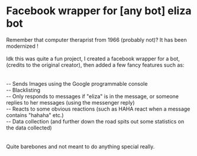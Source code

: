 # Facebook wrapper for [any bot] eliza bot
Remember that computer theraprist from 1966 (probably not)? It has been modernized ! \
\
Idk this was quite a fun project, I created a facebook wrapper for a bot, (credits to the original creator), then added a few fancy features such as:\
\
\
-- Sends Images using the Google programmable console\
-- Blacklisting\
-- Only responds to messages if "eliza" is in the message, or someone replies to her messages (using the messenger reply)\
-- Reacts to some obvious reactions (such as HAHA react when a message contains "hahaha" etc.)\
-- Data collection (and further down the road spits out some statistics on the data collected)\
\
\
Quite barebones and not meant to do anything special really. 
